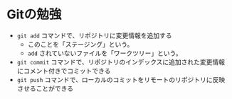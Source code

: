 # Gitの勉強

- `git add` コマンドで、リポジトリに変更情報を追加する
    - このことを「ステージング」という。
    - `add` されていないファイルを「ワークツリー」という。
- `git commit` コマンドで、リポジトリのインデックスに追加された変更情報にコメント付きでコミットできる
- `git push` コマンドで、ローカルのコミットをリモートのリポジトリに反映させることができる
